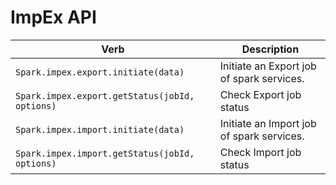 # ImpEx API

| Verb                                           | Description                               |
| ---------------------------------------------- | ----------------------------------------- |
| `Spark.impex.export.initiate(data)`            | Initiate an Export job of spark services. |
| `Spark.impex.export.getStatus(jobId, options)` | Check Export job status                   |
| `Spark.impex.import.initiate(data)`            | Initiate an Import job of spark services. |
| `Spark.impex.import.getStatus(jobId, options)` | Check Import job status                   |
